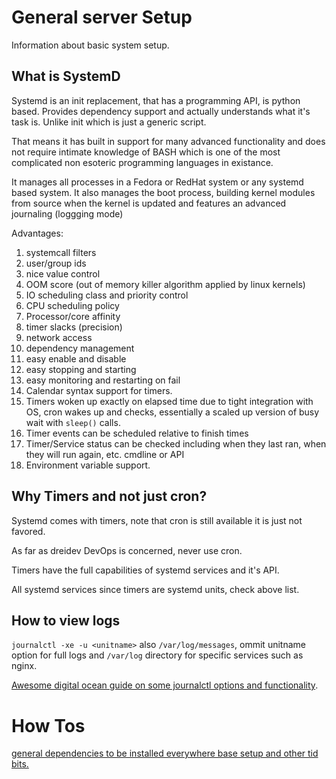 General server Setup
====================
Information about basic system setup.


## What is SystemD

Systemd is an init replacement, that has a programming API, is python based.
Provides dependency support and actually understands what it's task is. Unlike init which is just a generic script.

That means it has built in support for many advanced functionality and does not require intimate knowledge of BASH which is one of the most complicated non esoteric programming languages in existance.

It manages all processes in a Fedora or RedHat system or any systemd based system. It also manages the boot process, building kernel modules from source when the kernel is updated and features an advanced journaling (loggging mode)

Advantages:


1. systemcall filters
2. user/group ids
3. nice value control
4. OOM score (out of memory killer algorithm applied by linux kernels)
5. IO scheduling class and priority control
6. CPU scheduling policy
7. Processor/core affinity 
8. timer slacks (precision)
9. network access
10. dependency management
11. easy enable and disable
12. easy stopping and starting
13. easy monitoring and restarting on fail
14. Calendar syntax support for timers.
15. Timers woken up exactly on elapsed time due to tight integration with OS, cron wakes up and checks, essentially a scaled up version of busy wait with `sleep()` calls.
16. Timer events can be scheduled relative to finish times
17. Timer/Service status can be checked including when they last ran, when they will run again, etc. cmdline or API
18. Environment variable support.



## Why Timers and not just cron?

Systemd comes with timers, note that cron is still available it is just not favored.

As far as dreidev DevOps is concerned, never use cron.

Timers have the full capabilities of systemd services and it's API.

All systemd services since timers are systemd units, check above list.



## How to view logs

`journalctl -xe -u <unitname>` also `/var/log/messages`, ommit unitname option for full logs 
and `/var/log` directory for specific services such as nginx.

[Awesome digital ocean guide on some journalctl options and functionality](https://www.digitalocean.com/community/tutorials/how-to-use-journalctl-to-view-and-manipulate-systemd-logs).





# How Tos

[general dependencies to be installed everywhere base setup and other tid bits.](general.md)